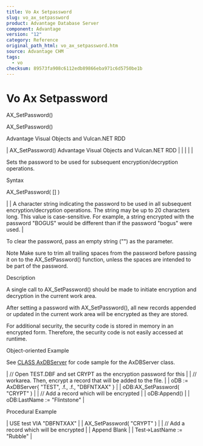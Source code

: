```yaml
---
title: Vo Ax Setpassword
slug: vo_ax_setpassword
product: Advantage Database Server
component: Advantage
version: "12"
category: Reference
original_path_html: vo_ax_setpassword.htm
source: Advantage CHM
tags:
  - vo
checksum: 89573fa908c6112edb89866eba971c6d5750be1b
---
```


# Vo Ax Setpassword

AX\_SetPassword()

AX\_SetPassword()

Advantage Visual Objects and Vulcan.NET RDD

| AX\_SetPassword()  Advantage Visual Objects and Vulcan.NET RDD |  |  |  |  |

Sets the password to be used for subsequent encryption/decryption operations.

Syntax

AX\_SetPassword( [<cString>] )

| <cString> | A character string indicating the password to be used in all subsequent encryption/decryption operations. The string may be up to 20 characters long. This value is case-sensitive. For example, a string encrypted with the password "BOGUS" would be different than if the password "bogus" were used. |

To clear the password, pass an empty string ("") as the parameter.

Note Make sure to trim all trailing spaces from the password before passing it on to the AX\_SetPassword() function, unless the spaces are intended to be part of the password.

Description

A single call to AX\_SetPassword() should be made to initiate encryption and decryption in the current work area.

After setting a password with AX\_SetPassword(), all new records appended or updated in the current work area will be encrypted as they are stored.

For additional security, the security code is stored in memory in an encrypted form. Therefore, the security code is not easily accessed at runtime.

Object-oriented Example

See [CLASS AxDBServer](vo_class_axdbserver.md) for code sample for the AxDBServer class.

| // Open TEST.DBF and set CRYPT as the encryption password for this |
| // workarea. Then, encrypt a record that will be added to the file. |
| oDB := AxDBServer{ "TEST", .f., .f., "DBFNTXAX" } |
| oDB:AX\_SetPassword( "CRYPT" ) |
| // Add a record which will be encrypted |
| oDB:Append() |
| oDB:LastName := "Flintstone" |

Procedural Example

| USE test VIA "DBFNTXAX" |
| AX\_SetPassword( "CRYPT" ) |
| // Add a record which will be encrypted |
| Append Blank |
| Test->LastName := "Rubble" |
